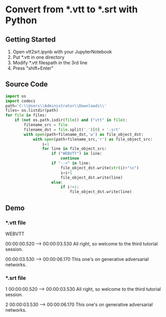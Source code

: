 # Convert  from *.vtt to *.srt with Python

## Getting Started

1. Open vtt2srt.ipynb with your JupyterNotebook
2. Put *.vtt in one directory
3. Modify *.vtt filespath in the 3rd line
4. Press "shift+Enter"

## Source Code

```python
import os
import codecs
path='C:\\Users\\Administrator\\Downloads\\'
files= os.listdir(path)
for file in files:
    if (not os.path.isdir(file)) and ("vtt" in file):
        filename_src = file
        filename_dst = file.split('.')[0] + '.srt'
        with open(path+filename_dst,'w') as file_object_dst: 
            with open(path+filename_src,'r') as file_object_src:
                i=1
                for line in file_object_src:
                    if ("WEBVTT") in line:
                        continue
                    if "-->" in line:
                        file_object_dst.write(str(i)+"\n")
                        i=i+1
                        file_object_dst.write(line)
                    else:
                        if i!=1:
                            file_object_dst.write(line)
```

## Demo

### *.vtt file

WEBVTT

00:00:00.520 --> 00:00:03.530
All right, so welcome to
the third tutorial session.

00:00:03.530 --> 00:00:06.170
This one's on generative
adversarial networks.

### *.srt file

1
00:00:00.520 --> 00:00:03.530
All right, so welcome to
the third tutorial session.

2
00:00:03.530 --> 00:00:06.170
This one's on generative
adversarial networks.
























